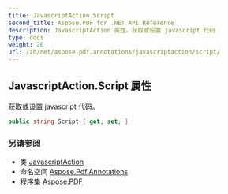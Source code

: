 ```yaml
---
title: JavascriptAction.Script
second_title: Aspose.PDF for .NET API Reference
description: JavascriptAction 属性。获取或设置 javascript 代码
type: docs
weight: 20
url: /zh/net/aspose.pdf.annotations/javascriptaction/script/
---
```

## JavascriptAction.Script 属性

获取或设置 javascript 代码。

```csharp
public string Script { get; set; }
```

### 另请参阅

* 类 [JavascriptAction](../)
* 命名空间 [Aspose.Pdf.Annotations](../../../aspose.pdf.annotations/)
* 程序集 [Aspose.PDF](../../../)
